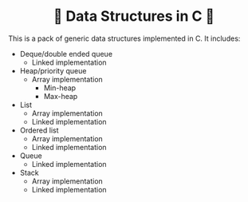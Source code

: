 <h1 align="center"> 🧱 Data Structures in C 🧱 </h1>

This is a pack of generic data structures implemented in C. It includes:

- Deque/double ended queue
    - Linked implementation
- Heap/priority queue
    - Array implementation
        - Min-heap
        - Max-heap
- List
    - Array implementation
    - Linked implementation
- Ordered list
    - Array implementation
    - Linked implementation
- Queue
    - Linked implementation
- Stack
    - Array implementation
    - Linked implementation
